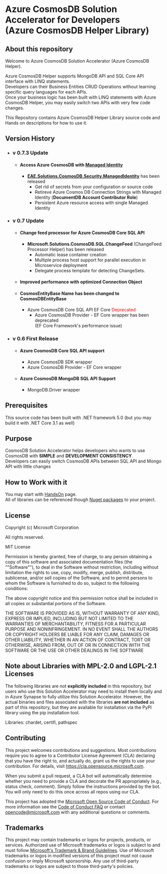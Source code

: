 # Azure CosmosDB Solution Accelerator for Developers </br>(Azure CosmosDB Helper Library)

## About this repository
Welcome to Azure CosmosDB Solution Accelerator (Azure CosmosDB Helper).  

Azure CosmosDB Helper supports MongoDB API and SQL Core API interface with LINQ statements.  
Developers can their Business Entities CRUD Operations without learning specific query languages for each APIs.  
Once your business logic has been built with LINQ statements with Azure CosmosDB Helper, you may easily switch two APIs with very few code changes.    

This Repository contains Azure CosmosDB Helper Library source code and Hands on descriptions for how to use it.  

## Version History
 - ### v 0.7.3 Update
    - #### Access Azure CosmosDB with [Managed Identity](https://docs.microsoft.com/en-us/azure/active-directory/managed-identities-azure-resources/overview)
        - [**EAE.Solutions.CosmosDB.Security.ManagedIdentity**](ManagedIdentity.md) has been released
            - Get rid of secrets from your configuration or source code
            - Retireve Azure Cosmos DB Connection Strings with Managed Identity (**DocumentDB Account Contributor Role**)
            - Persistent Azure resource access with single Managed Identity
            
- ### v 0.7 Update  
   - #### Change feed processor for Azure CosmosDB Core SQL API  
      - **Microsoft.Solutions.CosmosDB.SQL.ChangeFeed** (ChangeFeed Processor Helper) has been released  
        - Automatic lease container creation  
        - Multiple process host support for parallel execution in Microservice deployment
        - Delegate process template for detecting ChangeSets. 
          

   - #### Improved performance with optimized Connection Object 
   
   - #### CosmosEntityBase Name has been changed to **CosmosDBEntityBase**  
     - Azure CosmosDB Core SQL API EF Core <span style="color:red">Deprecated</span>
        - Azure CosmosDB Provider - EF Core wrapper has been deprecated  
          (EF Core Framework's performance issue)  
        
- ### v 0.6 First Release  
   - #### Azure CosmosDB Core SQL API support   
       - Azure CosmosDB SDK wrapper  
       - Azure CosmosDB Provider - EF Core wrapper  
   - #### Azure CosmosDB MongoDB SQL API Support  
       - MongoDB.Driver wrapper  
       
## Prerequisites
This source code has been built with .NET framework 5.0
(but you may build it with .NET Core 3.1 as well)

## Purpose 
CosmosDB Solution Accelerator helps developers who wants to use CosmosDB with **SIMPLE** and **DEVELOPMENT CONSISTENCY**.  
Developers can easily switch CosmosDB APIs between SQL API and Mongo API with little changes

## How to Work with it
You may start with [HandsOn](./HandsOn.md) page.  
All of libraries can be referenced though [Nuget packages](https://www.nuget.org/packages?q=EAE.Solutions) to your project.

## License
Copyright (c) Microsoft Corporation

All rights reserved.

MIT License

Permission is hereby granted, free of charge, to any person obtaining a copy of this software and associated documentation files (the ""Software""), to deal in the Software without restriction, including without limitation the rights to use, copy, modify, merge, publish, distribute, sublicense, and/or sell copies of the Software, and to permit persons to whom the Software is furnished to do so, subject to the following conditions:

The above copyright notice and this permission notice shall be included in all copies or substantial portions of the Software.

THE SOFTWARE IS PROVIDED AS IS, WITHOUT WARRANTY OF ANY KIND, EXPRESS OR IMPLIED, INCLUDING BUT NOT LIMITED TO THE WARRANTIES OF MERCHANTABILITY, FITNESS FOR A PARTICULAR PURPOSE AND NONINFRINGEMENT. IN NO EVENT SHALL THE AUTHORS OR COPYRIGHT HOLDERS BE LIABLE FOR ANY CLAIM, DAMAGES OR OTHER LIABILITY, WHETHER IN AN ACTION OF CONTRACT, TORT OR OTHERWISE, ARISING FROM, OUT OF OR IN CONNECTION WITH THE SOFTWARE OR THE USE OR OTHER DEALINGS IN THE SOFTWARE

## Note about Libraries with MPL-2.0 and LGPL-2.1 Licenses   
The following libraries are not **explicitly included** in this repository, but users who use this Solution Accelerator may need to install them locally and in Azure Synapse to fully utilize this Solution Accelerator. However, the actual binaries and files associated with the libraries **are not included** as part of this repository, but they are available for installation via the PyPI library using the pip installation tool.  
  
Libraries: chardet, certifi, pathspec

## Contributing

This project welcomes contributions and suggestions.  Most contributions require you to agree to a
Contributor License Agreement (CLA) declaring that you have the right to, and actually do, grant us
the rights to use your contribution. For details, visit https://cla.opensource.microsoft.com.

When you submit a pull request, a CLA bot will automatically determine whether you need to provide
a CLA and decorate the PR appropriately (e.g., status check, comment). Simply follow the instructions
provided by the bot. You will only need to do this once across all repos using our CLA.

This project has adopted the [Microsoft Open Source Code of Conduct](https://opensource.microsoft.com/codeofconduct/).
For more information see the [Code of Conduct FAQ](https://opensource.microsoft.com/codeofconduct/faq/) or
contact [opencode@microsoft.com](mailto:opencode@microsoft.com) with any additional questions or comments.

## Trademarks

This project may contain trademarks or logos for projects, products, or services. Authorized use of Microsoft 
trademarks or logos is subject to and must follow 
[Microsoft's Trademark & Brand Guidelines](https://www.microsoft.com/en-us/legal/intellectualproperty/trademarks/usage/general).
Use of Microsoft trademarks or logos in modified versions of this project must not cause confusion or imply Microsoft sponsorship.
Any use of third-party trademarks or logos are subject to those third-party's policies.
